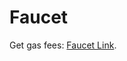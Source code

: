 # Faucet

Get gas fees: [Faucet Link](https://faucet.metamemo.one/?address=0xd40a4c01e12D19D85F9C32Fe1F88495850E7F180).
